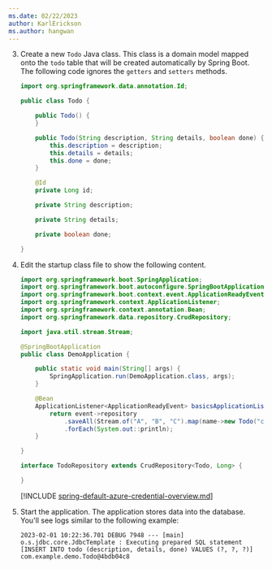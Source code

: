 ```yaml
---
ms.date: 02/22/2023
author: KarlErickson
ms.author: hangwan
---
```


<!-- NOTE: The item number must be 3 here to force continuation of the sequence after previous steps in the file that includes this file. Otherwise, the numbering will reset to 1. -->
3. Create a new `Todo` Java class. This class is a domain model mapped onto the `todo` table that will be created automatically by Spring Boot. The following code ignores the `getters` and `setters` methods.

   ```java
   import org.springframework.data.annotation.Id;

   public class Todo {

       public Todo() {
       }

       public Todo(String description, String details, boolean done) {
           this.description = description;
           this.details = details;
           this.done = done;
       }

       @Id
       private Long id;

       private String description;

       private String details;

       private boolean done;

   }
   ```

1. Edit the startup class file to show the following content.

   ```java
   import org.springframework.boot.SpringApplication;
   import org.springframework.boot.autoconfigure.SpringBootApplication;
   import org.springframework.boot.context.event.ApplicationReadyEvent;
   import org.springframework.context.ApplicationListener;
   import org.springframework.context.annotation.Bean;
   import org.springframework.data.repository.CrudRepository;

   import java.util.stream.Stream;

   @SpringBootApplication
   public class DemoApplication {

       public static void main(String[] args) {
           SpringApplication.run(DemoApplication.class, args);
       }

       @Bean
       ApplicationListener<ApplicationReadyEvent> basicsApplicationListener(TodoRepository repository) {
           return event->repository
               .saveAll(Stream.of("A", "B", "C").map(name->new Todo("configuration", "congratulations, you have set up correctly!", true)).toList())
               .forEach(System.out::println);
       }

   }

   interface TodoRepository extends CrudRepository<Todo, Long> {

   }
   ```

   [!INCLUDE [spring-default-azure-credential-overview.md](spring-default-azure-credential-overview.md)]

1. Start the application. The application stores data into the database. You'll see logs similar to the following example:

   ```shell
   2023-02-01 10:22:36.701 DEBUG 7948 --- [main] o.s.jdbc.core.JdbcTemplate : Executing prepared SQL statement [INSERT INTO todo (description, details, done) VALUES (?, ?, ?)]    
   com.example.demo.Todo@4bdb04c8
   ```
